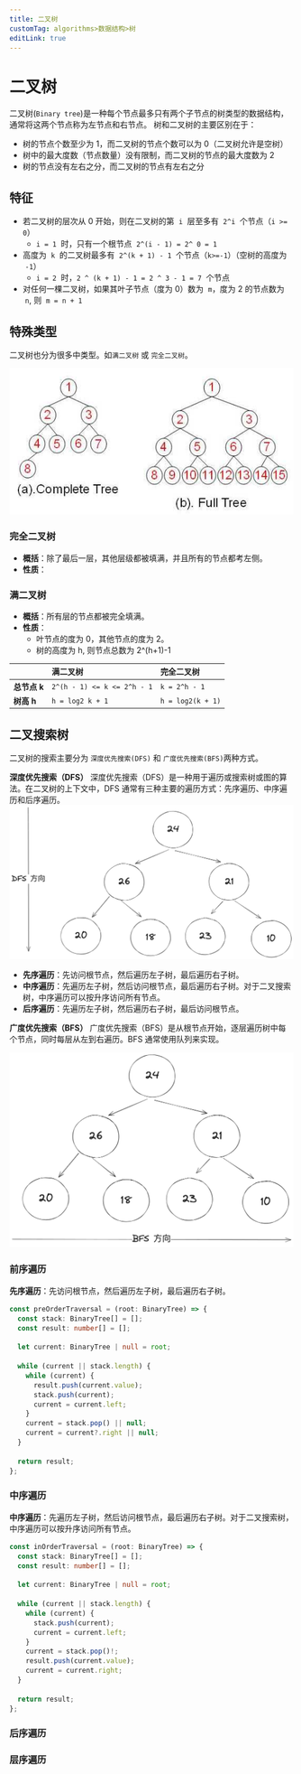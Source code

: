 ```yaml
---
title: 二叉树
customTag: algorithms>数据结构>树
editLink: true
---
```


# 二叉树

二叉树(`Binary tree`)是一种每个节点最多只有两个子节点的树类型的数据结构，通常将这两个节点称为左节点和右节点。
树和二叉树的主要区别在于：

- 树的节点个数至少为 1，而二叉树的节点个数可以为 0（二叉树允许是空树）
- 树中的最大度数（节点数量）没有限制，而二叉树的节点的最大度数为 2
- 树的节点没有左右之分，而二叉树的节点有左右之分

## 特征

- 若二叉树的层次从 0 开始，则在二叉树的第  `i`  层至多有  `2^i`  个节点（`i >= 0`）
  - `i = 1`  时，只有一个根节点  `2^(i - 1) = 2^ 0 = 1`
- 高度为  `k`  的二叉树最多有  `2^(k + 1) - 1`  个节点（`k>=-1`）（空树的高度为  `-1`）
  - `i = 2`  时，`2 ^ (k + 1) - 1 = 2 ^ 3 - 1 = 7`  个节点
- 对任何一棵二叉树，如果其叶子节点（度为 0）数为  `m`，度为 2 的节点数为  `n`, 则  `m = n + 1`

## 特殊类型

二叉树也分为很多中类型。如`满二叉树` 或 `完全二叉树`。

![image.png](https://raw.githubusercontent.com/hua-bang/assert-store/master/20240320080730.png)

### 完全二叉树

- **概括**：除了最后一层，其他层级都被填满，并且所有的节点都考左侧。
- **性质**：

### 满二叉树

- **概括**：所有层的节点都被完全填满。
- **性质**：
  - 叶节点的度为 0，其他节点的度为 2。
  - 树的高度为 h, 则节点总数为 2^(h+1)-1

|              | 满二叉树                    | 完全二叉树        |
| :----------- | :-------------------------- | :---------------- |
| **总节点 k** | `2^(h - 1) <= k <= 2^h - 1` | `k = 2^h - 1`     |
| **树高 h**   | `h = log2 k + 1`            | `h = log2(k + 1)` |

## 二叉搜索树

二叉树的搜索主要分为 `深度优先搜索(DFS)` 和 `广度优先搜索(BFS)`两种方式。

**深度优先搜索（DFS）**
深度优先搜索（DFS）是一种用于遍历或搜索树或图的算法。在二叉树的上下文中，DFS 通常有三种主要的遍历方式：先序遍历、中序遍历和后序遍历。
![image.png](https://raw.githubusercontent.com/hua-bang/assert-store/master/20240320081556.png)

- **先序遍历**：先访问根节点，然后遍历左子树，最后遍历右子树。
- **中序遍历**：先遍历左子树，然后访问根节点，最后遍历右子树。对于二叉搜索树，中序遍历可以按升序访问所有节点。
- **后序遍历**：先遍历左子树，然后遍历右子树，最后访问根节点。

**广度优先搜索（BFS）**
广度优先搜索（BFS）是从根节点开始，逐层遍历树中每个节点，同时每层从左到右遍历。BFS 通常使用队列来实现。

![image.png](https://raw.githubusercontent.com/hua-bang/assert-store/master/20240320081657.png)

### 前序遍历

**先序遍历**：先访问根节点，然后遍历左子树，最后遍历右子树。

```ts
const preOrderTraversal = (root: BinaryTree) => {
  const stack: BinaryTree[] = [];
  const result: number[] = [];

  let current: BinaryTree | null = root;

  while (current || stack.length) {
    while (current) {
      result.push(current.value);
      stack.push(current);
      current = current.left;
    }
    current = stack.pop() || null;
    current = current?.right || null;
  }

  return result;
};
```

### 中序遍历

**中序遍历**：先遍历左子树，然后访问根节点，最后遍历右子树。对于二叉搜索树，中序遍历可以按升序访问所有节点。

```ts
const inOrderTraversal = (root: BinaryTree) => {
  const stack: BinaryTree[] = [];
  const result: number[] = [];

  let current: BinaryTree | null = root;

  while (current || stack.length) {
    while (current) {
      stack.push(current);
      current = current.left;
    }
    current = stack.pop()!;
    result.push(current.value);
    current = current.right;
  }

  return result;
};
```

### 后序遍历

### 层序遍历
